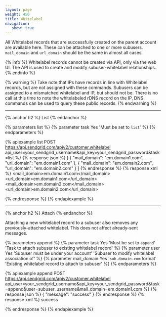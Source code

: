 ```yaml
---
layout: page
weight: 450
title: Whitelabel
navigation:
   show: true
---
```


All Whitelabel records that are successfully created on the parent account are available here. These can be attached to one or more subusers. <code>mail_domain</code> and <code>url_domain</code> should be the same in almost all cases.

{% info %}
Whitelabel records cannot be created via API, only via the web UI. The API is used to create and modify subuser-whitelabel relationships.
{% endinfo %}

{% warning %}
Take note that IPs have records in line with Whitelabel records, but are not assigned with these commands. Subusers can be assigned to a mismatched whitelabel and IP, but should not be. There is no call at this time to note the whitelabeled rDNS record on the IP, DNS commands can be used to query these public records.
{% endwarning %}

* * * * *

{% anchor h2 %}
List 
{% endanchor %}

{% parameters list %}
 {% parameter task Yes 'Must be set to <code>list</code>' %}
{% endparameters %}


{% apiexample list POST https://api.sendgrid.com/apiv2/customer.whitelabel api_user=your_sendgrid_username&api_key=your_sendgrid_password&task=list %}
  {% response json %}
[
  {
    "mail_domain": "em.domain1.com",
    "url_domain": "em.domain1.com"
  },
  {
    "mail_domain": "em.domain2.com",
    "url_domain": "em.domain2.com"
  }
]
  {% endresponse %}
  {% response xml %}
<whitelabels>
   <whitelabel>
      <mail_domain>em.domain1.com</mail_domain>
      <url_domain>em.domain1.com</url_domain>
   </whitelabel>
   <whitelabel>
      <mail_domain>em.domain2.com</mail_domain>
      <url_domain>em.domain2.com</url_domain>
   </whitelabel>
</whitelabels>

  {% endresponse %}
{% endapiexample %}

* * * * *

{% anchor h2 %}
Attach 
{% endanchor %}

Attaching a new whitelabel record to a subuser also removes any previously-attached whitelabel. This does not affect already-sent messages.

{% parameters append %}
 {% parameter task Yes 'Must be set to <code>append</code>' 'Task to attach subuser to existing whitelabel record' %}
 {% parameter user Yes 'Subuser must be under your account' 'Subuser to modify whitelabel association of' %}
 {% parameter mail_domain Yes '<code>sub.domain.com</code> format' 'Existing whitelabel record to attach to subuser' %}
{% endparameters %}

{% apiexample append POST https://api.sendgrid.com/apiv2/customer.whitelabel api_user=your_sendgrid_username&api_key=your_sendgrid_password&task=append&user=subuser_username&mail_domain=em.domain1.com %}
  {% response json %}
{
  "message": "success"
}
  {% endresponse %}
  {% response xml %}
<result>
   <message>success</message>
</result>

  {% endresponse %}
{% endapiexample %}
